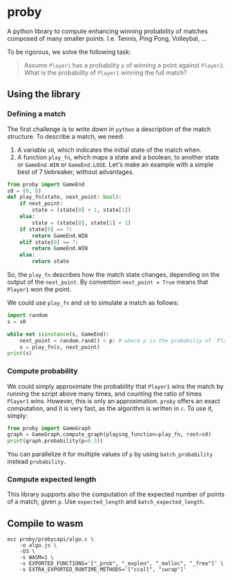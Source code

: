 # proby
A python library to compute enhancing winning probability of matches composed of many smaller points. I.e. Tennis, Ping Pong, Volleybal, ...

To be rigorous, we solve the following task:
> Assume `Player1` has a probability `p` of winning a point against `Player2`. What is the probability of `Player1` winning the full match?
## Using the library
### Defining a match
The first challenge is to write down in `python` a description of the match structure. To describe a match, we need:
1. A variable `s0`, which indicates the initial state of the match when.
1. A function `play_fn`, which maps a state and a boolean, to another state or `GameEnd.WIN` or `GameEnd.LOSE`.
Let's make an example with a simple best of 7 tiebreaker, without advantages.
```python
from proby import GameEnd
s0 = (0, 0)
def play_fn(state, next_point: bool):
    if next_point:
        state = (state[0] + 1, state[1])
    else:
        state = (state[0], state[1] + 1)
    if state[0] == 7:
        return GameEnd.WIN
    elif state[0] == 7:
        return GameEnd.WIN
    else:
        return state
```
So, the `play_fn` describes how the match state changes, depending on the output of the `next_point`. By convention `next_point = True` means that `Player1` won the point.

We could use `play_fn` and `s0` to simulate a match as follows:
```python
import random
s = s0

while not isinstance(s, GameEnd):
    next_point = random.rand() < p: # where p is the probabiliy of `Player1` winning a point
    s = play_fn(s, next_point)
print(s)
```
### Compute probability
We could simply approximate the probability that `Player1` wins the match by running the script above many times, and counting the ratio of times `Player1` wins. However, this is only an approximation. `proby` offers an exact computation, and it is very fast, as the algorithm is written in `c`. To use it, simply:
```python
from proby import GameGraph
graph = GameGraph.compute_graph(playing_function=play_fn, root=s0)
print(graph.probability(p=0.3))
```
You can parallelize it for multiple values of `p` by using `batch_probability` instead `probability`.

### Compute expected length
This library supports also the computation of the expected number of points of a match, given `p`. Use `expected_length` and `batch_expected_length`.

## Compile to wasm
```
ecc proby/probycapi/algo.c \
    -o algo.js \
    -O3 \
    -s WASM=1 \
    -s EXPORTED_FUNCTIONS='["_prob", "_explen", "_malloc", "_free"]' \
    -s EXTRA_EXPORTED_RUNTIME_METHODS='["ccall", "cwrap"]'
```
